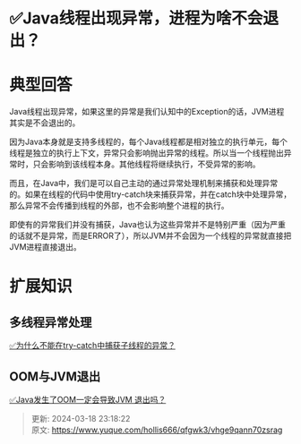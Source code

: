 # ✅Java线程出现异常，进程为啥不会退出？

# 典型回答


Java线程出现异常，如果这里的异常是我们认知中的Exception的话，JVM进程其实是不会退出的。



因为Java本身就是支持多线程的，每个Java线程都是相对独立的执行单元，每个线程是独立的执行上下文，异常只会影响抛出异常的线程。所以当一个线程抛出异常时，只会影响到该线程本身。其他线程将继续执行，不受异常的影响。



而且，在Java中，我们是可以自己主动的通过异常处理机制来捕获和处理异常的。如果在线程的代码中使用try-catch块来捕获异常，并在catch块中处理异常，那么异常不会传播到线程的外部，也不会影响整个进程的执行。



即使有的异常我们并没有捕获，Java也认为这些异常并不是特别严重（因为严重的话就不是异常，而是ERROR了），所以JVM并不会因为一个线程的异常就直接把JVM进程直接退出。



# 扩展知识


## 多线程异常处理


[✅为什么不能在try-catch中捕获子线程的异常？](https://www.yuque.com/hollis666/qfgwk3/dtci5npzb1cidzxk)



## OOM与JVM退出


[✅Java发生了OOM一定会导致JVM 退出吗？](https://www.yuque.com/hollis666/qfgwk3/fsnk2a6xdyhqfvf7)

  




> 更新: 2024-03-18 23:18:22  
> 原文: <https://www.yuque.com/hollis666/qfgwk3/vhge9qann70zsrag>